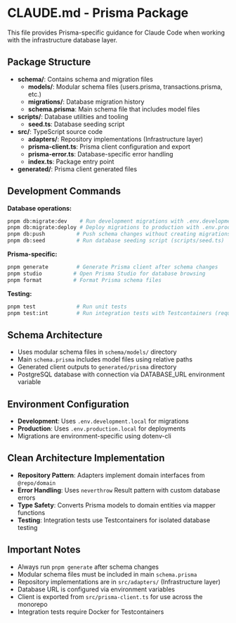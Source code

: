 # CLAUDE.md - Prisma Package

This file provides Prisma-specific guidance for Claude Code when working with the infrastructure database layer.

## Package Structure

- **schema/**: Contains schema and migration files
  - **models/**: Modular schema files (users.prisma, transactions.prisma, etc.)
  - **migrations/**: Database migration history
  - **schema.prisma**: Main schema file that includes model files
- **scripts/**: Database utilities and tooling
  - **seed.ts**: Database seeding script
- **src/**: TypeScript source code
  - **adapters/**: Repository implementations (Infrastructure layer)
  - **prisma-client.ts**: Prisma client configuration and export
  - **prisma-error.ts**: Database-specific error handling
  - **index.ts**: Package entry point
- **generated/**: Prisma client generated files

## Development Commands

**Database operations:**
```bash
pnpm db:migrate:dev    # Run development migrations with .env.development.local
pnpm db:migrate:deploy # Deploy migrations to production with .env.production.local
pnpm db:push          # Push schema changes without creating migrations
pnpm db:seed          # Run database seeding script (scripts/seed.ts)
```

**Prisma-specific:**
```bash
pnpm generate         # Generate Prisma client after schema changes
pnpm studio          # Open Prisma Studio for database browsing
pnpm format          # Format Prisma schema files
```

**Testing:**
```bash
pnpm test             # Run unit tests
pnpm test:int         # Run integration tests with Testcontainers (requires Docker)
```

## Schema Architecture

- Uses modular schema files in `schema/models/` directory
- Main `schema.prisma` includes model files using relative paths
- Generated client outputs to `generated/prisma` directory
- PostgreSQL database with connection via DATABASE_URL environment variable

## Environment Configuration

- **Development**: Uses `.env.development.local` for migrations
- **Production**: Uses `.env.production.local` for deployments
- Migrations are environment-specific using dotenv-cli

## Clean Architecture Implementation

- **Repository Pattern**: Adapters implement domain interfaces from `@repo/domain`
- **Error Handling**: Uses `neverthrow` Result pattern with custom database errors
- **Type Safety**: Converts Prisma models to domain entities via mapper functions
- **Testing**: Integration tests use Testcontainers for isolated database testing

## Important Notes

- Always run `pnpm generate` after schema changes
- Modular schema files must be included in main `schema.prisma`
- Repository implementations are in `src/adapters/` (Infrastructure layer)
- Database URL is configured via environment variables
- Client is exported from `src/prisma-client.ts` for use across the monorepo
- Integration tests require Docker for Testcontainers
